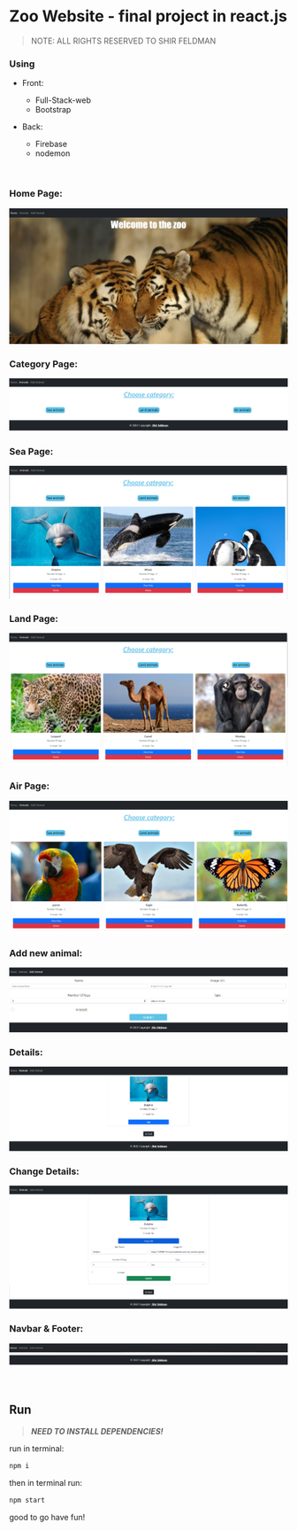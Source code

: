 # Zoo Website - final project in react.js

> NOTE: ALL RIGHTS RESERVED TO SHIR FELDMAN

### Using
* Front:
   - Full-Stack-web
   - Bootstrap
  
* Back:
   - Firebase
   - nodemon
<br>
  
### Home Page:

 ![Home page](./src/assets/‏1.jpg)
<br> 

### Category Page:
 ![Category Pag](./src/assets/‏‏2.jpg)
<br>

### Sea Page:
 ![Sea Page](./src/assets/‏‏3.jpg)
<br>

### Land Page:
 ![Land Page](./src/assets/‏‏4..jpg)
<br>

### Air Page:
 ![Air Page](./src/assets/‏‏5..jpg)
<br>

### Add new animal:
 ![New animal](./src/assets/8..jpg)
<br>

### Details:
![Details](./src/assets/‏‏6.jpg)
<br>

### Change Details:
![Change Details](./src/assets/7.jpg)
<br>

### Navbar & Footer:
![Navbar](./src/assets/10.jpg)
![Footer](./src/assets/‏‏9.jpg)
<br><br><br>


## Run 
> **_NEED TO INSTALL DEPENDENCIES!_**


run in terminal:
```js
npm i
```

then in terminal run:
```js
npm start
```
good to go have fun!




